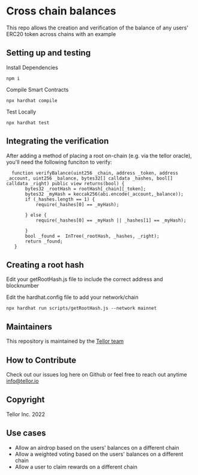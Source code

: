 # Cross chain balances

This repo allows the creation and verification of the balance of any users' ERC20 token across chains with an example 


## Setting up and testing

Install Dependencies
```
npm i
```
Compile Smart Contracts
```
npx hardhat compile
```

Test Locally
```
npx hardhat test
```

## Integrating the verification

After adding a method of placing a root on-chain (e.g. via the tellor oracle), you'll need the following funciton to verify: 

 ```
   function verifyBalance(uint256 _chain, address _token, address _account, uint256 _balance, bytes32[] calldata _hashes, bool[] calldata _right) public view returns(bool) {
        bytes32 _rootHash = rootHash[_chain][_token];
        bytes32 _myHash = keccak256(abi.encode(_account,_balance));
        if (_hashes.length == 1) {
            require(_hashes[0] == _myHash);

        } else {
            require(_hashes[0] == _myHash || _hashes[1] == _myHash);

        }
        bool _found =  InTree(_rootHash, _hashes, _right);
        return _found;
    }
```



## Creating a root hash

Edit your getRootHash.js file to include the correct address and blocknumber

Edit the hardhat.config file to add your network/chain

```
npx hardhat run scripts/getRootHash.js --network mainnet
```



## Maintainers <a name="maintainers"> </a>
This repository is maintained by the [Tellor team](https://github.com/orgs/tellor-io/people)


## How to Contribute<a name="how2contribute"> </a>  

Check out our issues log here on Github or feel free to reach out anytime [info@tellor.io](mailto:info@tellor.io)

## Copyright

Tellor Inc. 2022



## Use cases
- Allow an airdrop based on the users' balances on a different chain
- Allow a weighted voting based on the users' balances on a different chain
- Allow a user to claim rewards on a different chain



<!---![Trees by Walter Martin. source: unsplash](https://images.unsplash.com/photo-1657729252678-db274e08d7ae?ixlib=rb-1.2.1&ixid=MnwxMjA3fDB8MHxwaG90by1wYWdlfHx8fGVufDB8fHx8&auto=format&fit=crop&w=1470&q=80))
-->